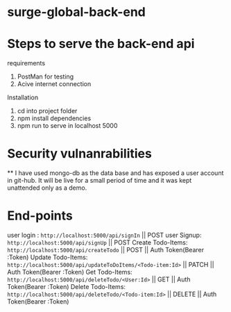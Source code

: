 # surge-global-back-end

# Steps to serve the back-end api

requirements
1. PostMan for testing
2. Acive internet connection

Installation
1. cd into project folder
2. npm install dependencies
3. npm run to serve in localhost 5000

# Security vulnanrabilities
** I have used mongo-db as the data base and has exposed a user account in git-hub. It will be live for a small period of time and it was kept unattended only as a demo.

# End-points
user login : `http://localhost:5000/api/signIn`         || POST
user Signup: `http://localhost:5000/api/signUp`         || POST
Create Todo-Items: `http://localhost:5000/api/createTodo`           || POST || Auth Token(Bearer :Token)
Update Todo-Items: `http://localhost:5000/api/updateToDoItems/<Todo-item:Id>`         || PATCH || Auth Token(Bearer :Token)
Get Todo-Items: `http://localhost:5000/api/deleteTodo/<User:Id>`        || GET || Auth Token(Bearer :Token)
Delete Todo-Items: `http://localhost:5000/api/deleteTodo/<Todo-item:Id>`          || DELETE || Auth Token(Bearer :Token)

